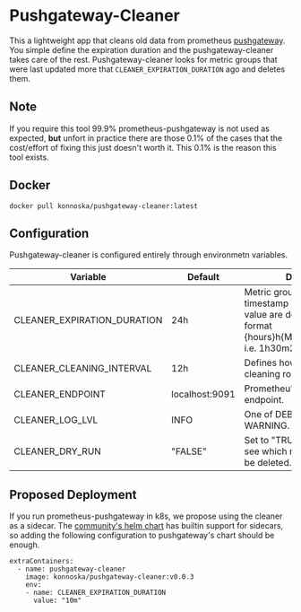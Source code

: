 # Pushgateway-Cleaner

This a lightweight app that cleans old data from prometheus [pushgateway](https://github.com/prometheus/pushgateway). You simple define the expiration duration and the pushgateway-cleaner takes care of the rest. Pushgateway-cleaner looks for metric groups that were last updated more that `CLEANER_EXPIRATION_DURATION` ago and deletes them.

## Note
If you require this tool 99.9% prometheus-pushgateway is not used as expected, **but** unfort in practice there are those 0.1% of the cases that the cost/effort of fixing this just doesn't worth it. This 0.1% is the reason this tool exists.

## Docker
```
docker pull konnoska/pushgateway-cleaner:latest
```

## Configuration
Pushgateway-cleaner is configured entirely through environmetn variables.

| Variable                    | Default        | Description | 
| ----------------------------| ---------------|-------------|
| CLEANER_EXPIRATION_DURATION | 24h            | Metric groups whose last push timestamp is older that this value are deleted. Accepted format {hours}h{Minutes}m{Seconds}s i.e. 1h30m20s, 1h, 10m |
| CLEANER_CLEANING_INTERVAL   | 12h            | Defines how often to start the cleaning routine.| 
| CLEANER_ENDPOINT            | localhost:9091 | Prometheu's pushgateway endpoint. |
| CLEANER_LOG_LVL             | INFO           | One of DEBUG, INFO, ERROR, WARNING. |
| CLEANER_DRY_RUN             |"FALSE"         |Set to "TRUE" to dry-run and see which metric groups would be deleted.|

## Proposed Deployment

If you run prometheus-pushgateway in k8s, we propose using the cleaner as a sidecar. The [community's helm chart](https://github.com/prometheus-community/helm-charts/tree/main/charts/prometheus-pushgateway) has builtin support for sidecars, so adding the following configuration to pushgateway's chart should be enough.
```
extraContainers: 
  - name: pushgateway-cleaner
    image: konnoska/pushgateway-cleaner:v0.0.3
    env:
    - name: CLEANER_EXPIRATION_DURATION
      value: "10m"
```
